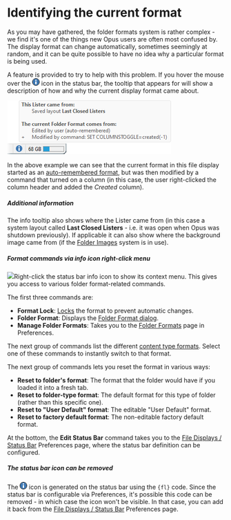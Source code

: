 # Identifying the current format

As you may have gathered, the folder formats system is rather complex - we find it's one of the things new Opus users are often most confused by. The display format can change automatically, sometimes seemingly at random, and it can be quite possible to have no idea why a particular format is being used.

A feature is provided to try to help with this problem. If you hover the mouse over the ![](/Manual/images/media/13/info.png) icon in the status bar, the tooltip that appears for will show a description of how and why the current display format came about.

![](/Manual/images/media/13/format_explain.png) 

In the above example we can see that the current format in this file display started as an [auto-remembered format](auto_folder_formats.md), but was then modified by a command that turned on a column (in this case, the user right-clicked the column header and added the *Created* column).

##### Additional information

The info tooltip also shows where the Lister came from (in this case a system layout called **Last Closed Listers** - i.e. it was open when Opus was shutdown previously). If applicable it can also show where the background image came from (if the [Folder Images](/Manual/preferences/preferences_categories/folders/folder_images.md) system is in use).

##### Format commands via info icon right-click menu

<img src="/media/13/status_info_menu.png" class="align-right" data-query="?nolink" />Right-click the status bar info icon to show its context menu. This gives you access to various folder format-related commands.

The first three commands are:

- **Format Lock**: [Locks](locking_the_format.md) the format to prevent automatic changes.
- **Folder Format**: Displays the [Folder Format dialog](folder_options_dialog/README.md).
- **Manage Folder Formats**: Takes you to the [Folder Formats](/Manual/preferences/preferences_categories/folders/folder_formats/README.md) page in Preferences.

The next group of commands list the different [content type formats](content_types.md). Select one of these commands to instantly switch to that format.

The next group of commands lets you reset the format in various ways:

- **Reset to folder's format**: The format that the folder would have if you loaded it into a fresh tab.
- **Reset to folder-type format**: The default format for this type of folder (rather than this specific one).
- **Reset to "User Default" format**: The editable "User Default" format.
- **Reset to factory default format**: The non-editable factory default format.

At the bottom, the **Edit Status Bar** command takes you to the [File Displays / Status Bar](/Manual/preferences/preferences_categories/file_displays/status_bar.md) Preferences page, where the status bar definition can be configured.

##### The status bar icon can be removed

The ![](/Manual/images/media/13/info.png) icon is generated on the status bar using the `{fl}` code. Since the status bar is configurable via Preferences, it's possible this code can be removed - in which case the icon won't be visible. In that case, you can add it back from the [File Displays / Status Bar](/Manual/preferences/preferences_categories/file_displays/status_bar.md) Preferences page.
